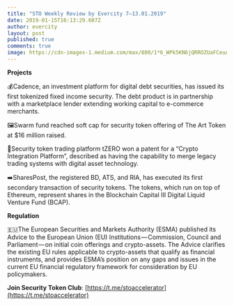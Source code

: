 ```yaml
---
title: "STO Weekly Review by Evercity 7–13.01.2019"
date: 2019-01-15T16:13:29.607Z
author: evercity
layout: post
published: true
comments: true
image: https://cdn-images-1.medium.com/max/800/1*6_WPk5KN6jQRROZUaFCeuA.png
---
```


**Projects**

💰Cadence, an investment platform for digital debt securities, has issued its first tokenized fixed income security. The debt product is in partnership with a marketplace lender extending working capital to e-commerce merchants.

🖼Swarm fund reached soft cap for security token offering of The Art Token at $16 million raised.

📝Security token trading platform tZERO won a patent for a “Crypto Integration Platform”, described as having the capability to merge legacy trading systems with digital asset technology.

➡️SharesPost, the registered BD, ATS, and RIA, has executed its first secondary transaction of security tokens. The tokens, which run on top of Ethereum, represent shares in the Blockchain Capital III Digital Liquid Venture Fund (BCAP).

**Regulation**

🇪🇺The European Securities and Markets Authority (ESMA) published its Advice to the European Union (EU) Institutions — Commission, Council and Parliament — on initial coin offerings and crypto-assets. The Advice clarifies the existing EU rules applicable to crypto-assets that qualify as financial instruments, and provides ESMA’s position on any gaps and issues in the current EU financial regulatory framework for consideration by EU policymakers.

**Join Security Token Club**: [https://t.me/stoaccelerator](https://t.me/stoaccelerator)
